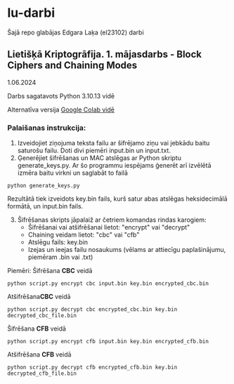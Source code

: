 # lu-darbi
Šajā repo glabājas Edgara Laķa (el23102) darbi


## Lietišķā Kriptogrāfija. 1. mājasdarbs - **Block Ciphers and Chaining Modes**
1.06.2024

Darbs sagatavots Python 3.10.13 vidē

Alternatīva versija [Google Colab vidē](https://colab.research.google.com/drive/1ZkdVpOyzT0fQ1PF_miPOyYXtQZZXlawF?usp=sharing)

### Palaišanas instrukcija:

1. Izveidojiet ziņojuma teksta failu ar šifrējamo ziņu vai jebkādu baitu saturošu failu. Doti divi piemēri input.bin un input.txt.
2. Ģenerējiet šifrēšanas un MAC atslēgas ar Python skriptu generate_keys.py. Ar šo programmu iespējams ģenerēt arī izvēlētā izmēra baitu virkni un saglabāt to failā

`python generate_keys.py`
 
 Rezultātā tiek izveidots key.bin fails, kurš satur abas atslēgas heksidecimālā formātā, un input.bin fails.

3. Šifrēšanas skripts jāpalaiž ar četriem komandas rindas karogiem:
    - Šifrēšanai vai atšifrēšanai lietot: "encrypt" vai "decrypt"
    - Chaining veidam lietot: "cbc" vai "cfb"
    - Atslēgu fails: key.bin
    - Izejas un ieejas failu nosaukums (vēlams ar attiecīgu paplašinājumu, piemēram .bin vai .txt)

Piemēri:
Šifrēšana **CBC** veidā

`python script.py encrypt cbc input.bin key.bin encrypted_cbc.bin`

Atšifrēšana**CBC** veidā

`python script.py decrypt cbc encrypted_cbc.bin key.bin decrypted_cbc_file.bin`

Šifrēšana **CFB** veidā

`python script.py encrypt cfb input.bin key.bin encrypted_cfb.bin`

Atšifrēšana **CFB**  veidā

`python script.py decrypt cfb encrypted_cfb.bin key.bin decrypted_cfb_file.bin`


